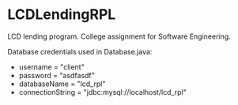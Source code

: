 # LCDLendingRPL
LCD lending program. College assignment for Software Engineering.


Database credentials used in Database.java:
- username = "client"
- password = "asdfasdf"
- databaseName = "lcd_rpl"
- connectionString = "jdbc:mysql://localhost/lcd_rpl"
